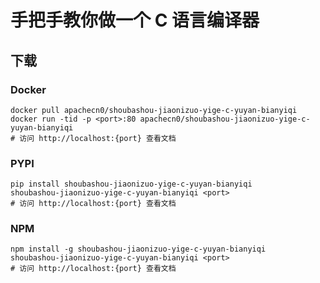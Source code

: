 # 手把手教你做一个 C 语言编译器

## 下载

### Docker

```
docker pull apachecn0/shoubashou-jiaonizuo-yige-c-yuyan-bianyiqi
docker run -tid -p <port>:80 apachecn0/shoubashou-jiaonizuo-yige-c-yuyan-bianyiqi
# 访问 http://localhost:{port} 查看文档
```

### PYPI

```
pip install shoubashou-jiaonizuo-yige-c-yuyan-bianyiqi
shoubashou-jiaonizuo-yige-c-yuyan-bianyiqi <port>
# 访问 http://localhost:{port} 查看文档
```

### NPM

```
npm install -g shoubashou-jiaonizuo-yige-c-yuyan-bianyiqi
shoubashou-jiaonizuo-yige-c-yuyan-bianyiqi <port>
# 访问 http://localhost:{port} 查看文档
```